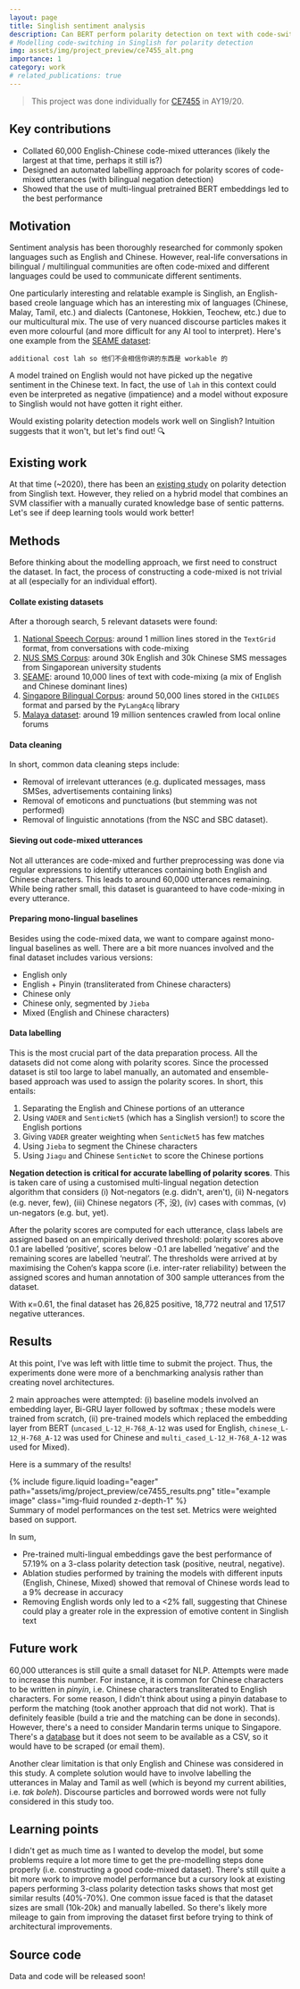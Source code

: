 ```yaml
---
layout: page
title: Singlish sentiment analysis
description: Can BERT perform polarity detection on text with code-switching?
# Modelling code-switching in Singlish for polarity detection
img: assets/img/project_preview/ce7455_alt.png
importance: 1
category: work
# related_publications: true
---
```


> This project was done individually for [CE7455](https://ntunlpsg.github.io/ce7455_deep-nlp-20/) in AY19/20. 

## Key contributions

- Collated 60,000 English-Chinese code-mixed utterances (likely the largest at that time, perhaps it still is?)
- Designed an automated labelling approach for polarity scores of code-mixed utterances (with bilingual negation detection)
- Showed that the use of multi-lingual pretrained BERT embeddings led to the best performance
 
## Motivation

Sentiment analysis has been thoroughly researched for commonly spoken languages such as English and Chinese. However, real-life conversations in bilingual / multilingual communities are often code-mixed and different languages could be used to communicate different sentiments.

One particularly interesting and relatable example is Singlish, an English-based creole language which has an interesting mix of languages (Chinese, Malay, Tamil, etc.) and dialects (Cantonese, Hokkien, Teochew, etc.) due to our multicultural mix. The use of very nuanced discourse particles makes it even more colourful (and more difficult for any AI tool to interpret). Here's one example from the [SEAME dataset](https://github.com/zengzp0912/SEAME-dev-set/blob/master/dev_man/text):

```
additional cost lah so 他们不会相信你讲的东西是 workable 的
```

A model trained on English would not have picked up the negative sentiment in the Chinese text. In fact, the use of `lah` in this context could even be interpreted as negative (impatience) and a model without exposure to Singlish would not have gotten it right either.

Would existing polarity detection models work well on Singlish? Intuition suggests that it won't, but let's find out! 🔍

## Existing work

At that time (~2020), there has been an [existing study](https://ink.library.smu.edu.sg/cgi/viewcontent.cgi?article=5875&context=sis_research) on polarity detection from Singlish text. However, they relied on a hybrid model that combines an SVM classifier with a manually curated knowledge base of sentic patterns. Let's see if deep learning tools would work better!

## Methods

Before thinking about the modelling approach, we first need to construct the dataset. In fact, the process of constructing a code-mixed is not trivial at all (especially for an individual effort). 

#### Collate existing datasets

After a thorough search, 5 relevant datasets were found:

1. [National Speech Corpus](https://www.imda.gov.sg/how-we-can-help/national-speech-corpus): around 1 million lines stored in the `TextGrid` format, from conversations with code-mixing
2. [NUS SMS Corpus](https://github.com/kite1988/nus-sms-corpus): around 30k English and 30k Chinese SMS messages from Singaporean university students
3. [SEAME](https://github.com/zengzp0912/SEAME-dev-set/): around 10,000 lines of text with code-mixing (a mix of English and Chinese dominant lines)
4. [Singapore Bilingual Corpus](https://childes.talkbank.org/access/Biling/Singapore.html): around 50,000 lines stored in the `CHILDES` format and parsed by the `PyLangAcq` library
5. [Malaya dataset](https://github.com/mesolitica/malaysian-dataset): around 19 million sentences crawled from local online forums


#### Data cleaning

In short, common data cleaning steps include:
- Removal of irrelevant utterances (e.g. duplicated messages, mass SMSes, advertisements containing links)
- Removal of emoticons and punctuations (but stemming was not performed)
- Removal of linguistic annotations (from the NSC and SBC dataset).

#### Sieving out code-mixed utterances

Not all utterances are code-mixed and further preprocessing was done via regular expressions to identify utterances containing both English and Chinese characters. This leads to around 60,000 utterances remaining. While being rather small, this dataset is guaranteed to have code-mixing in every utterance.

#### Preparing mono-lingual baselines

Besides using the code-mixed data, we want to compare against mono-lingual baselines as well. There are a bit more nuances involved and the final dataset includes various versions:
- English only
- English + Pinyin (transliterated from Chinese characters)
- Chinese only
- Chinese only, segmented by `Jieba`
- Mixed (English and Chinese characters)


#### Data labelling

This is the most crucial part of the data preparation process. All the datasets did not come along with polarity scores. Since the processed dataset is stil too large to label manually, an automated and ensemble-based approach was used to assign the polarity scores. In short, this entails:

1. Separating the English and Chinese portions of an utterance
2. Using `VADER` and `SenticNet5` (which has a Singlish version!) to score the English portions
3. Giving `VADER` greater weighting when `SenticNet5` has few matches
4. Using `Jieba` to segment the Chinese characters
5. Using `Jiagu` and Chinese `SenticNet` to score the Chinese portions

**Negation detection is critical for accurate labelling of polarity scores**. This is taken care of using a customised multi-lingual negation detection algorithm that considers (i) Not-negators (e.g. didn't, aren't), (ii) N-negators (e.g. never, few), (iii) Chinese negators (不, 没), (iv) cases with commas, (v) un-negators (e.g. but, yet).

After the polarity scores are computed for each utterance, class labels are assigned based on an empirically derived threshold: polarity scores above 0.1 are labelled ‘positive’, scores below -0.1 are labelled ‘negative’ and the remaining scores are labelled ‘neutral’. The thresholds were arrived at by maximising the Cohen‘s kappa score (i.e. inter-rater reliability) between the assigned scores and human annotation of 300 sample utterances from the dataset.

With κ=0.61, the final dataset has 26,825 positive, 18,772 neutral and 17,517 negative utterances.

## Results

At this point, I've was left with little time to submit the project. Thus, the experiments done were more of a benchmarking analysis rather than creating novel architectures. 

2 main approaches were attempted: (i) baseline models involved an embedding layer, Bi-GRU layer followed by softmax ; these models were trained from scratch, (ii) pre-trained models which replaced the embedding layer from BERT (`uncased_L-12_H-768_A-12` was used for English, `chinese_L-12_H-768_A-12` was used for
Chinese and `multi_cased_L-12_H-768_A-12` was used for Mixed).

Here is a summary of the results!

<div class="row">
    <div class="col-sm mt-3 mt-md-0">
        {% include figure.liquid loading="eager" path="assets/img/project_preview/ce7455_results.png" title="example image" class="img-fluid rounded z-depth-1" %}
    </div>
</div>
<div class="caption">
    Summary of model performances on the test set. Metrics were weighted based on support.
</div>

In sum,
- Pre-trained multi-lingual embeddings gave the best performance of 57.19% on a 3-class polarity detection task (positive, neutral, negative).
- Ablation studies performed by training the models with different inputs (English, Chinese, Mixed) showed that removal of Chinese words lead to a 9% decrease in accuracy
- Removing English words only led to a <2% fall, suggesting that Chinese
could play a greater role in the expression of emotive content in Singlish text

## Future work

60,000 utterances is still quite a small dataset for NLP. Attempts were made to increase this number. For instance, it is common for Chinese characters to be written in *pinyin*, i.e. Chinese characters transliterated to English characters. For some reason, I didn't think about using a pinyin database to perform the matching (took another approach that did not work). That is definitely feasible (build a trie and the matching can be done in seconds). However, there's a need to consider Mandarin terms unique to Singapore. There's a [database](https://www.languagecouncils.sg/mandarin/en/learning-resources/singaporean-mandarin-database/about-us) but it does not seem to be available as a CSV, so it would have to be scraped (or email them).

Another clear limitation is that only English and Chinese was considered in this study. A complete solution would have to involve labelling the utterances in Malay and Tamil as well (which is beyond my current abilities, i.e. *tak boleh*). Discourse particles and borrowed words were not fully considered in this study too.


## Learning points

I didn't get as much time as I wanted to develop the model, but some problems require a lot more time to get the pre-modelling steps done properly (i.e. constructing a good code-mixed dataset). There's still quite a bit more work to improve model performance but a cursory look at existing papers performing 3-class polarity detection tasks shows that most get similar results (40%-70%). One common issue faced is that the dataset sizes are small (10k-20k) and manually labelled. So there's likely more mileage to gain from improving the dataset first before trying to think of architectural improvements.

## Source code

Data and code will be released soon! 
